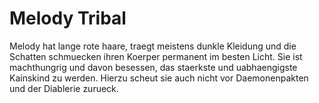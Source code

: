 # Melody Tribal 

Melody hat lange rote haare, traegt meistens dunkle Kleidung und die Schatten schmuecken ihren Koerper permanent im besten Licht. Sie ist machthungrig und davon besessen, das staerkste und uabhaengigste Kainskind zu werden.
Hierzu scheut sie auch nicht vor Daemonenpakten und der Diablerie zurueck.
